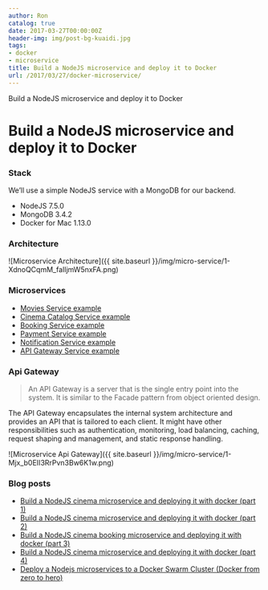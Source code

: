 ```yaml
---
author: Ron
catalog: true
date: 2017-03-27T00:00:00Z
header-img: img/post-bg-kuaidi.jpg
tags:
- docker
- microservice
title: Build a NodeJS microservice and deploy it to Docker
url: /2017/03/27/docker-microservice/
---
```


Build a NodeJS microservice and deploy it to Docker
<!--more-->

# Build a NodeJS microservice and deploy it to Docker

### Stack
We’ll use a simple NodeJS service with a MongoDB for our backend.

- NodeJS 7.5.0
- MongoDB 3.4.2
- Docker for Mac 1.13.0

### Architecture

![Microservice Architecture]({{ site.baseurl }}/img/micro-service/1-XdnoQCqmM_faIljmW5nxFA.png)

### Microservices

- [Movies Service example](https://github.com/yrong/cinema-microservice/blob/master/movies-service)
- [Cinema Catalog Service example](https://github.com/yrong/cinema-microservice/blob/master/cinema-catalog-service)
- [Booking Service example](https://github.com/yrong/cinema-microservice/blob/master/booking-service)
- [Payment Service example](https://github.com/yrong/cinema-microservice/blob/master/payment-service)
- [Notification Service example](https://github.com/yrong/cinema-microservice/blob/master/notification-service)
- [API Gateway Service example](https://github.com/yrong/cinema-microservice/blob/master/api-gateway)

### Api Gateway

> An API Gateway is a server that is the single entry point into the system. It is similar to the Facade pattern from object oriented design.

The API Gateway encapsulates the internal system architecture and provides an API that is tailored to each client. It might have other responsibilities such as authentication, monitoring, load balancing, caching, request shaping and management, and static response handling.

![Microservice Api Gateway]({{ site.baseurl }}/img/micro-service/1-Mjx_b0EII3RrPvn3Bw6K1w.png)


### Blog posts

- [Build a NodeJS cinema microservice and deploying it with docker (part 1)](https://medium.com/@cramirez92/build-a-nodejs-cinema-microservice-and-deploying-it-with-docker-part-1-7e28e25bfa8b)
- [Build a NodeJS cinema microservice and deploying it with docker (part 2)](https://medium.com/@cramirez92/build-a-nodejs-cinema-microservice-and-deploying-it-with-docker-part-2-e05cc7b126e0)
- [Build a NodeJS cinema booking microservice and deploying it with docker (part 3)](https://medium.com/@cramirez92/build-a-nodejs-cinema-booking-microservice-and-deploying-it-with-docker-part-3-9c384e21fbe0)
- [Build a NodeJS cinema microservice and deploying it with docker (part 4)](https://medium.com/@cramirez92/build-a-nodejs-cinema-api-gateway-and-deploying-it-to-docker-part-4-703c2b0dd269#.en6g5buwl)
- [Deploy a Nodejs microservices to a Docker Swarm Cluster (Docker from zero to hero)](https://medium.com/@cramirez92/deploy-a-nodejs-microservices-to-a-docker-swarm-cluster-docker-from-zero-to-hero-464fa1369ea0#.548ni3uxv)